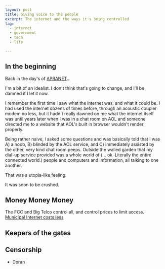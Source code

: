 ```yaml
---
layout: post
title: Giving voice to the people
excerpt: The internet and the ways it's being controlled
tag:
  - internet
  - government
  - tech
  - life

---
```


## In the beginning

Back in the day's of [APRANET][b1b9b163]...

  [b1b9b163]: https://en.wikipedia.org/wiki/ARPANET "Wikipedia entry for APRANET"

I'm a bit of an idealist. I don't think that's going to change, and I'll be damned if I let it now.

I remember the first time I saw what the internet was, and what it could be. I had used the internet dozens of times before, through an acoustic coupler modem no less, but it hadn't really dawned on me what the internet itself was until years later when I was in a chat room on AOL and someone directed me to a website that AOL's built in browser wouldn't render properly.

Being rather naive, I asked some questions and was basically told that I was A) a noob, B) blinded by the AOL service, and C) immediately assisted by the other, very kind chat room peeps. Outside the walled garden that my dial-up service provided was a whole world of (... ok. Literally the entire connected world.) people and computers and information, all talking to one another.

That was a utopia-like feeling.

It was soon to be crushed.

## Money Money Money

The FCC and Big Telco control all, and control prices to limit access.
[Municipal Internet costs less][fada931f]

  [fada931f]: https://cyber.harvard.edu/publications/2018/01/communityfiber "Community-Owned Fiber Networks: Value Leaders in America"

## Keepers of the gates



## Censorship

- Doran
